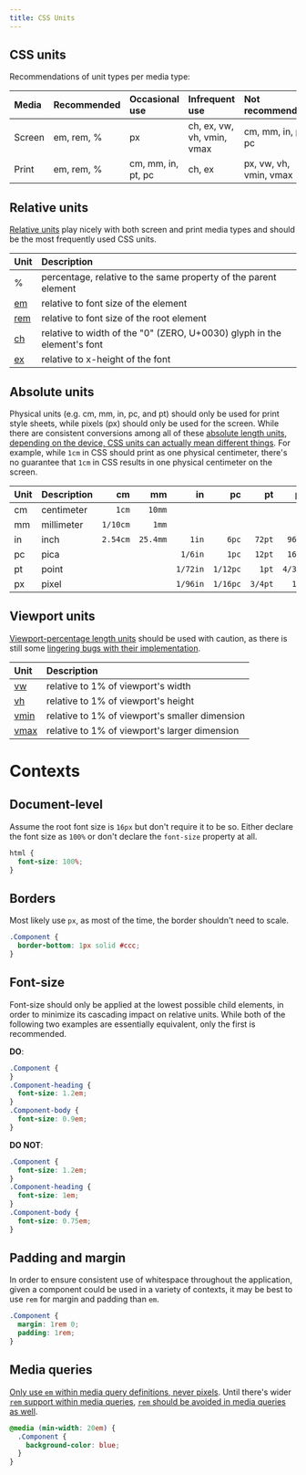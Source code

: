 ```yaml
---
title: CSS Units
---
```


## CSS units
Recommendations of unit types per media type:

| Media | Recommended | Occasional use | Infrequent use | Not recommended |
| :--- | :--- | :--- | :--- | :--- |
| Screen | em, rem, % | px | ch, ex, vw, vh, vmin, vmax | cm, mm, in, pt, pc |
| Print | em, rem, % | cm, mm, in, pt, pc | ch, ex | px, vw, vh, vmin, vmax |
## Relative units
[Relative units](http://www.w3.org/TR/css3-values/#font-relative-lengths)
play nicely with both screen and print media types and should be
the most frequently used CSS units.

Unit | Description
:--- | :---
% | percentage, relative to the same property of the parent element
[em](http://www.w3.org/TR/css3-values/#em-unit) | relative to font size of the element
[rem](http://www.w3.org/TR/css3-values/#rem-unit) | relative to font size of the root element
[ch](http://www.w3.org/TR/css3-values/#ch-unit) | relative to width of the "0" (ZERO, U+0030) glyph in the element's font
[ex](http://www.w3.org/TR/css3-values/#ex-unit) | relative to x-height of the font

## Absolute units
Physical units (e.g. cm, mm, in, pc, and pt)
should only be used for print style sheets,
while pixels (px) should only be used for the screen.
While there are consistent conversions among all of these
[absolute length units](http://www.w3.org/TR/css3-values/#absolute-lengths),
[depending on the device, CSS units can actually mean different things](http://omnicognate.wordpress.com/2013/01/07/in-css-px-is-not-an-angular-measurement-and-it-is-not-non-linear/).
For example, while `1cm` in CSS should print as one physical centimeter,
there's no guarantee that `1cm` in CSS results in one physical centimeter
on the screen.

Unit | Description | cm | mm | in | pc | pt | px
:--- | :--- | ---: | ---: | ---: | ---: | ---: | ---:
cm | centimeter | `1cm` | `10mm` | | | |
mm | millimeter | `1/10cm` | `1mm` | | | |
in | inch | `2.54cm` | `25.4mm` | `1in` | `6pc` | `72pt` | `96px`
pc | pica | | | `1/6in` | `1pc` | `12pt` | `16px`
pt | point | | | `1/72in` | `1/12pc` | `1pt` | `4/3px`
px | pixel | | | `1/96in` | `1/16pc` | `3/4pt` | `1px`

## Viewport units

[Viewport-percentage length units](http://www.w3.org/TR/css3-values/#viewport-relative-lengths)
should be used with caution, as there is still some
[lingering bugs with their implementation](http://caniuse.com/#feat=viewport-units).

Unit | Description
:--- | :---
[vw](http://www.w3.org/TR/css3-values/#vw-unit) | relative to 1% of viewport's width
[vh](http://www.w3.org/TR/css3-values/#vh-unit) | relative to 1% of viewport's height
[vmin](http://www.w3.org/TR/css3-values/#vmin-unit) | relative to 1% of viewport's smaller dimension
[vmax](http://www.w3.org/TR/css3-values/#vmax-unit) | relative to 1% of viewport's larger dimension

# Contexts

## Document-level
Assume the root font size is `16px` but don't require it to be so. Either declare the font size as `100%` or don't declare the `font-size` property at all.

```css
html {
  font-size: 100%;
}
```

## Borders
Most likely use `px`, as most of the time, the border shouldn't need to scale.
```css
.Component {
  border-bottom: 1px solid #ccc;
}
```

## Font-size
Font-size should only be applied at the lowest possible child elements,
in order to minimize its cascading impact on relative units.
While both of the following two examples are essentially equivalent,
only the first is recommended.

**DO**:
```css
.Component {
}
.Component-heading {
  font-size: 1.2em;
}
.Component-body {
  font-size: 0.9em;
}
```
**DO NOT**:
```css
.Component {
  font-size: 1.2em;
}
.Component-heading {
  font-size: 1em;
}
.Component-body {
  font-size: 0.75em;
}
```

## Padding and margin
In order to ensure consistent use of whitespace throughout the application,
given a component could be used in a variety of contexts,
it may be best to use `rem` for margin and padding than `em`.

```css
.Component {
  margin: 1rem 0;
  padding: 1rem;
}
```

## Media queries
[Only use `em` within media query definitions, never pixels](http://blog.cloudfour.com/the-ems-have-it-proportional-media-queries-ftw/).
Until there's wider [`rem` support within media queries](http://fvsch.com/code/bugs/rem-mediaquery/),
[`rem` should be avoided in media queries as well](http://codeboxers.com/em-vs-px-vs-rem-in-media-queries/).

```css
@media (min-width: 20em) {
  .Component {
    background-color: blue;
  }
}
```
